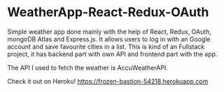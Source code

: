 # WeatherApp-React-Redux-OAuth

Simple weather app done mainly with the help of React, Redux, OAuth, mongoDB Atlas and Express.js. It allows users to log in with an Google account and save favourite cities in a list. This is kind of an Fullstack project, it has backend part with own API and frontend part with the app.

The API I used to fetch the weather is AccuWeatherAPI.

Check it out on Heroku! https://frozen-bastion-54218.herokuapp.com
